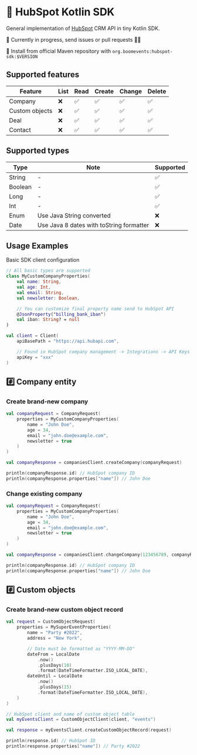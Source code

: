 # 🤖 HubSpot Kotlin SDK
General implementation of [HubSpot](https://developers.hubspot.com/docs/api/crm/companies) CRM API in tiny Kotlin SDK.

🎈 Currently in progress, send issues or pull requests 🙌🏼

🚀 Install from official Maven repository with `org.boomevents:hubspot-sdk:$VERSION`<br>

## Supported features
| Feature 	        | List 	 | Read 	 | Create 	 | Change 	 | Delete 	 |
|------------------|--------|--------|----------|----------|----------|
| Company 	        | ❌    	 | ✅    	 | ✅     	  | ✅      	 | ✅      	 |
| Custom objects 	 | ❌    	 | ✅    	 | ✅     	  | ✅      	 | ✅      	 |
| Deal    	        | ❌    	 | ✅    	 | ✅     	  | ✅      	 | ✅      	 |
| Contact 	        | ❌    	 | ✅    	 | ✅     	  | ✅      	 | ✅      	 |

## Supported types

| Type    | Note                                     | Supported |
|---------|------------------------------------------|-----------|
| String  | -                                        | ✅         |
| Boolean | -                                        | ✅         |
| Long    | -                                        | ✅         |
| Int     | -                                        | ✅         |
| Enum    | Use Java String converted                | ❌         |
| Date    | Use Java 8 dates with toString formatter | ❌         |

## Usage Examples

Basic SDK client configuration
```kotlin
// All basic types are supported
class MyCustomCompanyProperties(
    val name: String,
    val age: Int,
    val email: String,
    val newsletter: Boolean,

    // You can customize final property name send to HubSpot API
    @JsonProperty("billing_bank_iban")
    val iban: String? = null
)

val client = Client(
    apiBasePath = "https://api.hubapi.com",

    // Found in HubSpot company management -> Integrations -> API Keys -> Active API Key
    apiKey = "xxx"
)
```

## #️⃣ Company entity

### Create brand-new company
```kotlin
val companyRequest = CompanyRequest(
    properties = MyCustomCompanyProperties(
        name = "John Doe",
        age = 34,
        email = "john.doe@example.com",
        newsletter = true
    )
)

val companyResponse = companiesClient.createCompany(companyRequest)

println(companyResponse.id) // HubSpot company ID
println(companyResponse.properties["name"]) // John Doe
```

### Change existing company
```kotlin
val companyRequest = CompanyRequest(
    properties = MyCustomCompanyProperties(
        name = "John Doe",
        age = 34,
        email = "john.doe@example.com",
        newsletter = true
    )
)

val companyResponse = companiesClient.changeCompany(123456789, companyRequest)

println(companyResponse.id) // HubSpot company ID
println(companyResponse.properties["name"]) // John Doe
```

## #️⃣ Custom objects

### Create brand-new custom object record
```kotlin
val request = CustomObjectRequest(
    properties = MySuperEventProperties(
        name = "Party #2022",
        address = "New York",

        // Date must be formatted as "YYYY-MM-DD"
        dateFrom = LocalDate
            .now()
            .plusDays(10)
            .format(DateTimeFormatter.ISO_LOCAL_DATE),
        dateUntil = LocalDate
            .now()
            .plusDays(15)
            .format(DateTimeFormatter.ISO_LOCAL_DATE),
    )
)

// HubSpot client and name of custom object table
val myEventsClient = CustomObjectClient(client, "events")

val response = myEventsClient.createCustomObjectRecord(request)

println(response.id) // HubSpot ID
println(response.properties["name"]) // Party #2022
```
